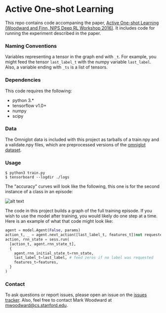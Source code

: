 # Active One-shot Learning

This repo contains code accompaning the paper, [Active One-shot Learning (Woodward and Finn, NIPS Deep RL Workshop 2016)](https://arxiv.org/abs/1702.06559). It includes code for running the experiment described in the paper.

### Naming Conventions

Variables representing a tensor in the graph end with `_t`. For example, you might feed the tensor `last_label_t` with the numpy variable `last_label`. Also, a variable ending with `_ts` is a list of tensors.

### Dependencies

This code requires the following:
* python 3.\*
* tensorflow v1.0+
* numpy
* scipy

### Data

The Omniglot data is included with this project as tarballs of a train.npy and a validate.npy files, which are preprocessed versions of the [omniglot dataset](https://github.com/brendenlake/omniglot).

### Usage

```shell
$ python3 train.py
$ tensorboard --logdir ./logs
```

The "accuracy" curves will look like the following, this one is for the second instance of a class in an episode:

![alt text](https://github.com/markpwoodward/active_osl/raw/master/src/common/accuracy_02nd.png "accuracy training curve")

The code in this project builds a graph of the full training episode. If you wish to use the model after training, you would likely do one step at a time. Here is an example of what that code might look like:

```python
agent = model.Agent(False, params)
action_t, _ = agent.next_action([last_label_t, features_t])not requested
action, rnn_state = sess.run(
  [action_t, agent.rnn_state_t],
  {
    agent.rnn_initial_state_t=rnn_state,
    last_label_t=last_label, # feed zeros if no label was requested
    features_t=features,
  }
)
```

### Contact

To ask questions or report issues, please open an issue on the [issues tracker](https://github.com/markpwoodward/active_osl/issues). Also, feel free to contact Mark Woodward at mwoodward@cs.stanford.edu.
